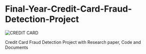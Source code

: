 # Final-Year-Credit-Card-Fraud-Detection-Project

![CREDIT CARD](https:\Users\DIKSHA\OneDrive\Desktop\github\Creditcard.png)


Credit Card Fraud Detection Project with Research paper, Code and Documents 


